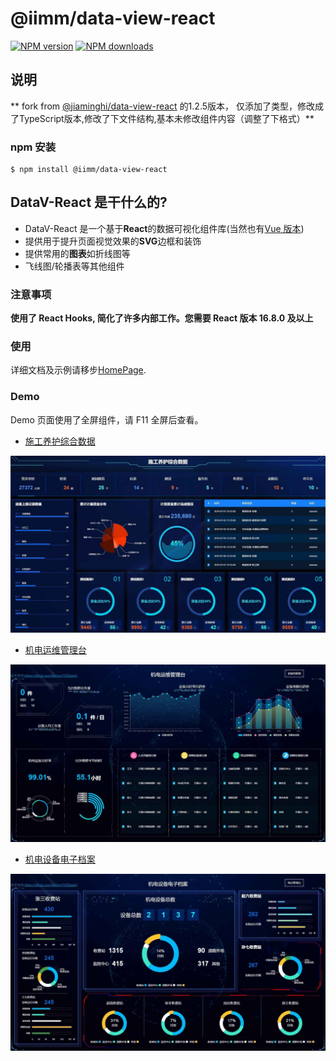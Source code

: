 # @iimm/data-view-react

[![NPM version](https://img.shields.io/npm/v/@iimm/data-view-react.svg?style=flat)](https://npmjs.com/package/@iimm/data-view-react)
[![NPM downloads](http://img.shields.io/npm/dm/@iimm/data-view-react.svg?style=flat)](https://npmjs.com/package/@iimm/data-view-react)

## 说明
** fork from [@jiaminghi/data-view-react](https://github.com/DataV-Team/DataV-React) 的1.2.5版本，
仅添加了类型，修改成了TypeScript版本,修改了下文件结构,基本未修改组件内容（调整了下格式）**

### npm 安装

```shell
$ npm install @iimm/data-view-react
```


## DataV-React 是干什么的?

- DataV-React 是一个基于**React**的数据可视化组件库(当然也有[Vue 版本](https://github.com/DataV-Team/DataV))
- 提供用于提升页面视觉效果的**SVG**边框和装饰
- 提供常用的**图表**如折线图等
- 飞线图/轮播表等其他组件

### 注意事项

**使用了 React Hooks, 简化了许多内部工作。您需要 React 版本 16.8.0 及以上**


### 使用
详细文档及示例请移步[HomePage](http://datav-react.jiaminghi.com).

### Demo

Demo 页面使用了全屏组件，请 F11 全屏后查看。

- [施工养护综合数据](http://datav-react.jiaminghi.com/demo/construction-data/index.html)

![construction-data](./demoImg/construction-data.jpg)

- [机电运维管理台](http://datav-react.jiaminghi.com/demo/manage-desk/index.html)

![manage-desk](./demoImg/manage-desk.jpg)

- [机电设备电子档案](http://datav-react.jiaminghi.com/demo/electronic-file/index.html)

![electronic-file](./demoImg/electronic-file.jpg)
